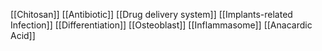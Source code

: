 [[Chitosan]]
[[Antibiotic]]
[[Drug delivery system]]
[[Implants-related Infection]]
[[Differentiation]]
[[Osteoblast]]
[[Inflammasome]]
[[Anacardic Acid]]
